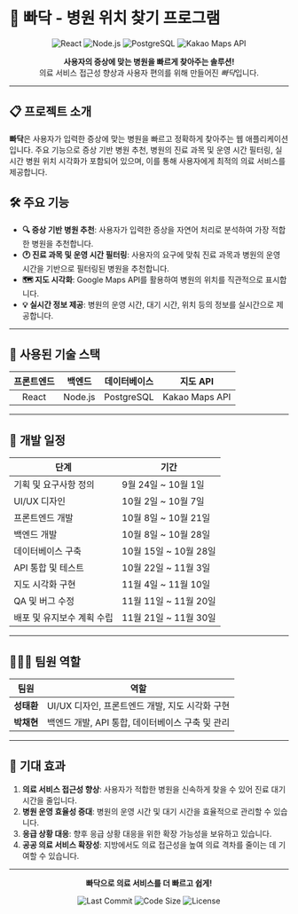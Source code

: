 # 🏥 빠닥 - 병원 위치 찾기 프로그램

<p align="center">
  <img src="https://img.shields.io/badge/React-18.0.0-blue.svg" alt="React">
  <img src="https://img.shields.io/badge/Node.js-16.0.0-green.svg" alt="Node.js">
  <img src="https://img.shields.io/badge/PostgreSQL-13.0.0-lightblue.svg" alt="PostgreSQL">
  <img src="https://img.shields.io/badge/Kakao_Maps_API-Enabled-red.svg" alt="Kakao Maps API">
</p>

<p align="center">
  <strong>사용자의 증상에 맞는 병원을 빠르게 찾아주는 솔루션!</strong>
  <br>
  의료 서비스 접근성 향상과 사용자 편의를 위해 만들어진 <i>빠닥</i>입니다.
</p>

---

## 📋 프로젝트 소개
**빠닥**은 사용자가 입력한 증상에 맞는 병원을 빠르고 정확하게 찾아주는 웹 애플리케이션입니다. 주요 기능으로 증상 기반 병원 추천, 병원의 진료 과목 및 운영 시간 필터링, 실시간 병원 위치 시각화가 포함되어 있으며, 이를 통해 사용자에게 최적의 의료 서비스를 제공합니다.

## 🛠️ 주요 기능
- **🔍 증상 기반 병원 추천**: 사용자가 입력한 증상을 자연어 처리로 분석하여 가장 적합한 병원을 추천합니다.
- **🕐 진료 과목 및 운영 시간 필터링**: 사용자의 요구에 맞춰 진료 과목과 병원의 운영 시간을 기반으로 필터링된 병원을 추천합니다.
- **🗺️ 지도 시각화**: Google Maps API를 활용하여 병원의 위치를 직관적으로 표시합니다.
- **💡 실시간 정보 제공**: 병원의 운영 시간, 대기 시간, 위치 등의 정보를 실시간으로 제공합니다.

---

## 🔧 사용된 기술 스택
| 프론트엔드 | 백엔드 | 데이터베이스 | 지도 API |
| :--------: | :-----: | :----------: | :------: |
| React      | Node.js | PostgreSQL   | Kakao Maps API |

---

## 📅 개발 일정
| 단계                      | 기간               |
| ------------------------- | ------------------ |
| 기획 및 요구사항 정의      | 9월 24일 ~ 10월 1일 |
| UI/UX 디자인              | 10월 2일 ~ 10월 7일 |
| 프론트엔드 개발            | 10월 8일 ~ 10월 21일 |
| 백엔드 개발                | 10월 8일 ~ 10월 28일 |
| 데이터베이스 구축          | 10월 15일 ~ 10월 28일 |
| API 통합 및 테스트         | 10월 22일 ~ 11월 3일  |
| 지도 시각화 구현           | 11월 4일 ~ 11월 10일 |
| QA 및 버그 수정            | 11월 11일 ~ 11월 20일 |
| 배포 및 유지보수 계획 수립 | 11월 21일 ~ 11월 30일 |

---

## 🧑‍🤝‍🧑 팀원 역할
| 팀원      | 역할                                                         |
| --------- | ------------------------------------------------------------ |
| **성태환** | UI/UX 디자인, 프론트엔드 개발, 지도 시각화 구현                 |
| **박채현** | 백엔드 개발, API 통합, 데이터베이스 구축 및 관리                |

---

## 🎯 기대 효과
1. **의료 서비스 접근성 향상**: 사용자가 적합한 병원을 신속하게 찾을 수 있어 진료 대기 시간을 줄입니다.
2. **병원 운영 효율성 증대**: 병원의 운영 시간 및 대기 시간을 효율적으로 관리할 수 있습니다.
3. **응급 상황 대응**: 향후 응급 상황 대응을 위한 확장 가능성을 보유하고 있습니다.
4. **공공 의료 서비스 확장성**: 지방에서도 의료 접근성을 높여 의료 격차를 줄이는 데 기여할 수 있습니다.

---

<p align="center">
  <strong>빠닥으로 의료 서비스를 더 빠르고 쉽게!</strong>
</p>

<p align="center">
  <img src="https://img.shields.io/github/last-commit/your-repository/branch" alt="Last Commit">
  <img src="https://img.shields.io/github/languages/code-size/your-repository" alt="Code Size">
  <img src="https://img.shields.io/github/license/your-repository" alt="License">
</p>
